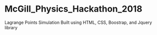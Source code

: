 # McGill_Physics_Hackathon_2018
Lagrange Points Simulation
Built using HTML, CSS, Boostrap, and Jquery library
